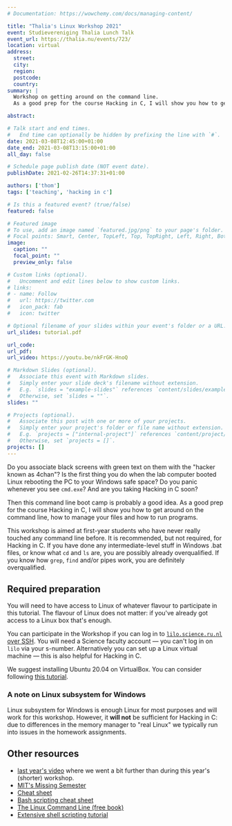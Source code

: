 ```yaml
---
# Documentation: https://wowchemy.com/docs/managing-content/

title: "Thalia's Linux Workshop 2021"
event: Studievereniging Thalia Lunch Talk
event_url: https://thalia.nu/events/723/
location: virtual
address:
  street:
  city:
  region:
  postcode:
  country:
summary: |
  Workshop on getting around on the command line.
  As a good prep for the course Hacking in C, I will show you how to get around on the command line, how to manage your files and how to run programs.

abstract:

# Talk start and end times.
#   End time can optionally be hidden by prefixing the line with `#`.
date: 2021-03-08T12:45:00+01:00
date_end: 2021-03-08T13:15:00+01:00
all_day: false

# Schedule page publish date (NOT event date).
publishDate: 2021-02-26T14:37:31+01:00

authors: ['thom']
tags: ['teaching', 'hacking in c']

# Is this a featured event? (true/false)
featured: false

# Featured image
# To use, add an image named `featured.jpg/png` to your page's folder.
# Focal points: Smart, Center, TopLeft, Top, TopRight, Left, Right, BottomLeft, Bottom, BottomRight.
image:
  caption: ""
  focal_point: ""
  preview_only: false

# Custom links (optional).
#   Uncomment and edit lines below to show custom links.
# links:
# - name: Follow
#   url: https://twitter.com
#   icon_pack: fab
#   icon: twitter

# Optional filename of your slides within your event's folder or a URL.
url_slides: tutorial.pdf

url_code:
url_pdf:
url_video: https://youtu.be/nkFrGK-HnoQ

# Markdown Slides (optional).
#   Associate this event with Markdown slides.
#   Simply enter your slide deck's filename without extension.
#   E.g. `slides = "example-slides"` references `content/slides/example-slides.md`.
#   Otherwise, set `slides = ""`.
slides: ""

# Projects (optional).
#   Associate this post with one or more of your projects.
#   Simply enter your project's folder or file name without extension.
#   E.g. `projects = ["internal-project"]` references `content/project/deep-learning/index.md`.
#   Otherwise, set `projects = []`.
projects: []
---
```


Do you associate black screens with green text on them with the "hacker known as 4chan"? Is the first thing you do when the lab computer booted Linux rebooting the PC to your Windows safe space? Do you panic whenever you see ``cmd.exe``? And are you taking Hacking in C soon?

Then this command line boot camp is probably a good idea. As a good prep for the course Hacking in C, I will show you how to get around on the command line, how to manage your files and how to run programs.

This workshop is aimed at first-year students who have never really touched any command line before. It is recommended, but not required, for Hacking in C. If you have done any intermediate-level stuff in Windows .bat files, or know what `cd` and `ls` are, you are possibly already overqualified. If you know how `grep`, `find` and/or pipes work, you are definitely overqualified.

## Required preparation

You will need to have access to Linux of whatever flavour to participate in this tutorial.
The flavour of Linux does not matter: if you've already got access to a Linux box that's enough.

You can participate in the Workshop if you can log in to [``lilo.science.ru.nl`` over SSH][lilo-ssh].
You will need a Science faculty account — you can't log in on ``lilo`` via your s-number.
Alternatively you can set up a Linux virtual machine — this is also helpful for Hacking in C.

[lilo-ssh]: https://wiki.cncz.science.ru.nl/Hardware_servers#Linux_.5Bloginservers.5D.5Blogin_servers.5D

We suggest installing Ubuntu 20.04 on VirtualBox.
You can consider following [this tutorial](https://fossbytes.com/how-to-install-ubuntu-20-04-lts-virtualbox-windows-mac-linux/).

### A note on Linux subsystem for Windows

Linux subsystem for Windows is enough Linux for most purposes and will work for this workshop.
However, it **will not** be sufficient for Hacking in C: due to differences in the memory manager to "real Linux" we typically run into issues in the homework assignments.


## Other resources

* [last year's video](https://youtu.be/I1N4T0UXuaA) where we went a bit further than during this year's (shorter) workshop.
* [MIT's Missing Semester](https://missing.csail.mit.edu/2020/course-shell/)
* [Cheat sheet](https://github.com/LeCoupa/awesome-cheatsheets/blob/master/languages/bash.sh)
* [Bash scripting cheat sheet](https://devhints.io/bash)
* [The Linux Command Line (free book)](http://linuxcommand.org/tlcl.php)
* [Extensive shell scripting tutorial](https://www.shellscript.sh/)
